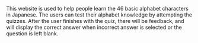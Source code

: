 This website is used to help people learn the 46 basic alphabet characters in Japanese. 
The users can test their alphabet knowledge by attempting the quizzes. After the user finishes with the quiz, there will be feedback, and will display the correct answer when incorrect answer is selected or the question is left blank.
